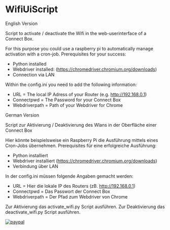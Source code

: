 # WifiUiScript
English Version

Script to activate / deactivate the Wifi in the web-userinterface of a Connect Box.

For this purpose you could use a raspberry pi to automatically manage activation with a cron-job.
Prerequisites for your success:
- Python installed
- Webdriver installed: (https://chromedriver.chromium.org/downloads)
- Connection via LAN

Within the config.ini you need to add the following information:

- URL = The local IP Adress of your Router (e.g. http://192.168.0.1)
- Connectpwd = The Password for your Connect Box
- Webdriverpath = Path of your Webdriver for Chrome

German Version

Script zur Aktivierung / Deaktivierung des Wlans in der Oberfläche einer Connect Box


Hier könnte beispielsweise ein Raspberry Pi die Ausführung mittels eines Cron-Jobs übernehmen.
Prerequisites für eine erfolgreiche Ausführung:
- Python installiert
- Webdriver installiert (https://chromedriver.chromium.org/downloads)
- Verbindung über LAN


In der config.ini müssen folgende Angaben gemacht werden:

- URL = Hier die lokale IP des Routers (zB. http://192.168.0.1)
- Connectpwd = Das Passwort der Connect Box
- Webdriverpath = Der Pfad zum Webdriver von Chrome 

Zur Aktivierung das activate_wifi.py Script ausführen. Zur Deaktivierung das deactivate_wifi.py Script ausführen.

[![paypal](https://www.paypalobjects.com/en_US/i/btn/btn_donateCC_LG.gif)](https://www.paypal.com/donate?hosted_button_id=PH92ZYXQ94DA2)
